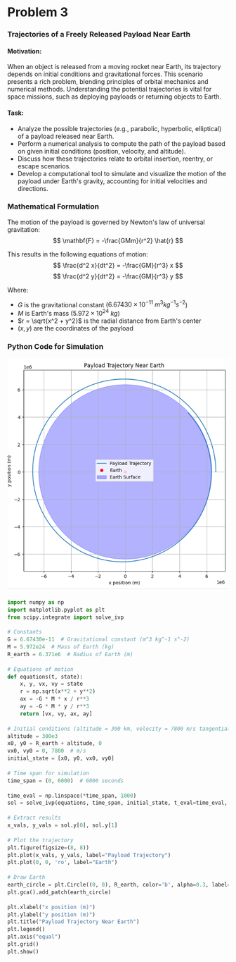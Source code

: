 # Problem 3
### Trajectories of a Freely Released Payload Near Earth

#### Motivation:
When an object is released from a moving rocket near Earth, its trajectory depends on initial conditions and gravitational forces. This scenario presents a rich problem, blending principles of orbital mechanics and numerical methods. Understanding the potential trajectories is vital for space missions, such as deploying payloads or returning objects to Earth.

#### Task:
- Analyze the possible trajectories (e.g., parabolic, hyperbolic, elliptical) of a payload released near Earth.
- Perform a numerical analysis to compute the path of the payload based on given initial conditions (position, velocity, and altitude).
- Discuss how these trajectories relate to orbital insertion, reentry, or escape scenarios.
- Develop a computational tool to simulate and visualize the motion of the payload under Earth's gravity, accounting for initial velocities and directions.

### Mathematical Formulation

The motion of the payload is governed by Newton's law of universal gravitation:
$$ \mathbf{F} = -\frac{GMm}{r^2} \hat{r} $$

This results in the following equations of motion:
$$ \frac{d^2 x}{dt^2} = -\frac{GM}{r^3} x $$
$$ \frac{d^2 y}{dt^2} = -\frac{GM}{r^3} y $$

Where:
- $G$ is the gravitational constant ($6.67430 \times 10^{-11} \ m^3 kg^{-1} s^{-2}$)
- $M$ is Earth's mass ($5.972 \times 10^{24} \ kg$)
- $r = \sqrt{x^2 + y^2}$ is the radial distance from Earth's center
- $(x, y)$ are the coordinates of the payload

### Python Code for Simulation
![alt text](image-4.png)
```python
import numpy as np
import matplotlib.pyplot as plt
from scipy.integrate import solve_ivp

# Constants
G = 6.67430e-11  # Gravitational constant (m^3 kg^-1 s^-2)
M = 5.972e24  # Mass of Earth (kg)
R_earth = 6.371e6  # Radius of Earth (m)

# Equations of motion
def equations(t, state):
    x, y, vx, vy = state
    r = np.sqrt(x**2 + y**2)
    ax = -G * M * x / r**3
    ay = -G * M * y / r**3
    return [vx, vy, ax, ay]

# Initial conditions (altitude = 300 km, velocity = 7800 m/s tangentially)
altitude = 300e3
x0, y0 = R_earth + altitude, 0
vx0, vy0 = 0, 7800  # m/s
initial_state = [x0, y0, vx0, vy0]

# Time span for simulation
time_span = (0, 6000)  # 6000 seconds

time_eval = np.linspace(*time_span, 1000)
sol = solve_ivp(equations, time_span, initial_state, t_eval=time_eval, method='RK45')

# Extract results
x_vals, y_vals = sol.y[0], sol.y[1]

# Plot the trajectory
plt.figure(figsize=(8, 8))
plt.plot(x_vals, y_vals, label="Payload Trajectory")
plt.plot(0, 0, 'ro', label="Earth")

# Draw Earth
earth_circle = plt.Circle((0, 0), R_earth, color='b', alpha=0.3, label="Earth Surface")
plt.gca().add_patch(earth_circle)

plt.xlabel("x position (m)")
plt.ylabel("y position (m)")
plt.title("Payload Trajectory Near Earth")
plt.legend()
plt.axis("equal")
plt.grid()
plt.show()
